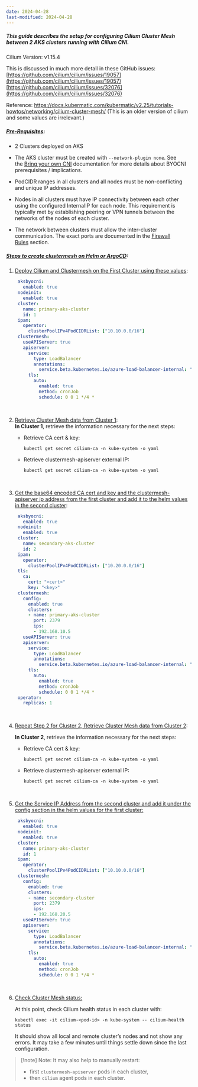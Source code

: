 ```yaml
---
date: 2024-04-28
last-modified: 2024-04-28
---
```

##### This guide describes the setup for configuring Cilium Cluster Mesh between 2 AKS clusters running with Cilium CNI.


Cilium Version: v1.15.4

This is discussed in much more detail in these GitHub issues:  
[https://github.com/cilium/cilium/issues/19057](https://github.com/cilium/cilium/issues/19057)   
[https://github.com/cilium/cilium/issues/32076](https://github.com/cilium/cilium/issues/32076)

Reference: https://docs.kubermatic.com/kubermatic/v2.25/tutorials-howtos/networking/cilium-cluster-mesh/ (This is an older version of cilium and some values are irrelevant.)


##### <u>Pre-Requisites</u>:

 - 2 Clusters deployed on AKS

 - The AKS cluster must be created with `--network-plugin none`. See the [Bring your own CNI](https://docs.microsoft.com/en-us/azure/aks/use-byo-cni?tabs=azure-cli) documentation for more details about BYOCNI prerequisites / implications.
 
 - PodCIDR ranges in all clusters and all nodes must be non-conflicting and unique IP addresses.
    
- Nodes in all clusters must have IP connectivity between each other using the configured InternalIP for each node. This requirement is typically met by establishing peering or VPN tunnels between the networks of the nodes of each cluster.
    
- The network between clusters must allow the inter-cluster communication. The exact ports are documented in the [Firewall Rules](https://docs.cilium.io/en/stable/operations/system_requirements/#firewall-requirements) section.
##### <u>Steps to create clustermesh on Helm or ArgoCD</u>:    

1. <u>Deploy Cilium and Clustermesh on the First Cluster using these values</u>:

   ```yaml	
    aksbyocni:
	  enabled: true
	nodeinit:
	  enabled: true
	cluster:
	  name: primary-aks-cluster
	  id: 1
	ipam:
	  operator:
	    clusterPoolIPv4PodCIDRList: ["10.10.0.0/16"]
	clustermesh:
	  useAPIServer: true
	  apiserver:
	    service:
	      type: LoadBalancer
	      annotations:
	        service.beta.kubernetes.io/azure-load-balancer-internal: "true"
	    tls:
	      auto:
	        enabled: true
	        method: cronJob
	        schedule: 0 0 1 */4 *
    ```

<br>

2. <u>Retrieve Cluster Mesh data from Cluster 1</u>:      
    **In Cluster 1**, retrieve the information necessary for the next steps:


    - Retrieve CA cert & key:

      ```
      kubectl get secret cilium-ca -n kube-system -o yaml
		```
	

    - Retrieve clustermesh-apiserver external IP:

	    ```
      kubectl get secret cilium-ca -n kube-system -o yaml
        ```
<br>

3. <u>Get the base64 encoded CA cert and key and the clustermesh-apiserver ip address from the first cluster and add it to the helm values in the second cluster</u>:

   ```yaml
	aksbyocni:
	  enabled: true
	nodeinit:
	  enabled: true
	cluster:
	  name: secondary-aks-cluster
	  id: 2
	ipam:
	  operator:
	    clusterPoolIPv4PodCIDRList: ["10.20.0.0/16"]
	tls:
	  ca:
	    cert: "<cert>"
	    key: "<key>"
    clustermesh:
	  config:
	    enabled: true
	    clusters:
	    - name: primary-aks-cluster
	      port: 2379
	      ips:
	      - 192.168.10.5
	  useAPIServer: true
	  apiserver:
	    service:
	      type: LoadBalancer
	      annotations:
	        service.beta.kubernetes.io/azure-load-balancer-internal: "true"	
	    tls:
	      auto:
	        enabled: true
	        method: cronJob
	        schedule: 0 0 1 */4 *
	operator:
	  replicas: 1
    ```

<br>

4. <u>Repeat Step 2 for Cluster 2, Retrieve Cluster Mesh data from Cluster 2</u>:    

    **In Cluster 2**, retrieve the information necessary for the next steps:

    - Retrieve CA cert & key:

      ```
      kubectl get secret cilium-ca -n kube-system -o yaml
		```
	

    - Retrieve clustermesh-apiserver external IP:

	    ```
      kubectl get secret cilium-ca -n kube-system -o yaml
        ```
<br>

5. <u>Get the Service IP Address from the second cluster and add it under the config section in the helm values for the first cluster:</u>


   ```yaml
	aksbyocni:
	  enabled: true
	nodeinit:
	  enabled: true
	cluster:
	  name: primary-aks-cluster
	  id: 1
	ipam:
	  operator:
	    clusterPoolIPv4PodCIDRList: ["10.10.0.0/16"]
	clustermesh:
	  config:
	    enabled: true
	    clusters:
	    - name: secondary-cluster
	      port: 2379
	      ips:
	      - 192.168.20.5
	  useAPIServer: true
	  apiserver:
	    service:
	      type: LoadBalancer
	      annotations:
	        service.beta.kubernetes.io/azure-load-balancer-internal: "true"
	    tls:
	      auto:
	        enabled: true
	        method: cronJob
	        schedule: 0 0 1 */4 *
	```
	
<br>


6. <u>Check Cluster Mesh status:</u>    

   At this point, check Cilium health status in each cluster with:
	  ```
	  kubectl exec -it cilium-<pod-id> -n kube-system -- cilium-health status
   ```
   
   It should show all local and remote cluster’s nodes and not show any errors. It may take a few minutes until things settle down since the last configuration.


> [!note] Note: 
> It may also help to manually restart:
> - first `clustermesh-apiserver` pods in each cluster,
> - then `cilium` agent pods in each cluster.